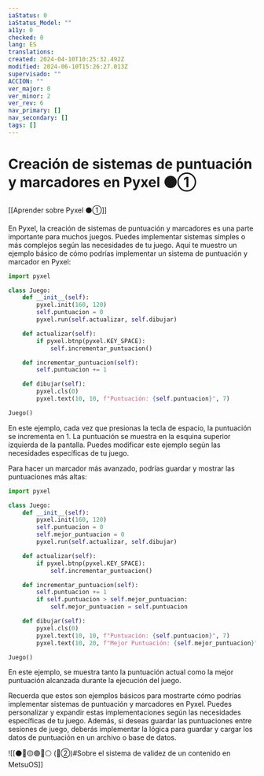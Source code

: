 ```yaml
---
iaStatus: 0
iaStatus_Model: ""
a11y: 0
checked: 0
lang: ES
translations: 
created: 2024-04-10T10:25:32.492Z
modified: 2024-06-10T15:26:27.013Z
supervisado: ""
ACCION: ""
ver_major: 0
ver_minor: 2
ver_rev: 6
nav_primary: []
nav_secondary: []
tags: []
---
```

# Creación de sistemas de puntuación y marcadores en Pyxel ⚫①

[[Aprender sobre Pyxel  ⚫①]]

En Pyxel, la creación de sistemas de puntuación y marcadores es una parte importante para muchos juegos. Puedes implementar sistemas simples o más complejos según las necesidades de tu juego. Aquí te muestro un ejemplo básico de cómo podrías implementar un sistema de puntuación y marcador en Pyxel:

```python
import pyxel

class Juego:
    def __init__(self):
        pyxel.init(160, 120)
        self.puntuacion = 0
        pyxel.run(self.actualizar, self.dibujar)

    def actualizar(self):
        if pyxel.btnp(pyxel.KEY_SPACE):
            self.incrementar_puntuacion()

    def incrementar_puntuacion(self):
        self.puntuacion += 1

    def dibujar(self):
        pyxel.cls(0)
        pyxel.text(10, 10, f"Puntuación: {self.puntuacion}", 7)

Juego()
```

En este ejemplo, cada vez que presionas la tecla de espacio, la puntuación se incrementa en 1. La puntuación se muestra en la esquina superior izquierda de la pantalla. Puedes modificar este ejemplo según las necesidades específicas de tu juego.

Para hacer un marcador más avanzado, podrías guardar y mostrar las puntuaciones más altas:

```python
import pyxel

class Juego:
    def __init__(self):
        pyxel.init(160, 120)
        self.puntuacion = 0
        self.mejor_puntuacion = 0
        pyxel.run(self.actualizar, self.dibujar)

    def actualizar(self):
        if pyxel.btnp(pyxel.KEY_SPACE):
            self.incrementar_puntuacion()

    def incrementar_puntuacion(self):
        self.puntuacion += 1
        if self.puntuacion > self.mejor_puntuacion:
            self.mejor_puntuacion = self.puntuacion

    def dibujar(self):
        pyxel.cls(0)
        pyxel.text(10, 10, f"Puntuación: {self.puntuacion}", 7)
        pyxel.text(10, 20, f"Mejor Puntuación: {self.mejor_puntuacion}", 7)

Juego()
```

En este ejemplo, se muestra tanto la puntuación actual como la mejor puntuación alcanzada durante la ejecución del juego.

Recuerda que estos son ejemplos básicos para mostrarte cómo podrías implementar sistemas de puntuación y marcadores en Pyxel. Puedes personalizar y expandir estas implementaciones según las necesidades específicas de tu juego. Además, si deseas guardar las puntuaciones entre sesiones de juego, deberás implementar la lógica para guardar y cargar los datos de puntuación en un archivo o base de datos.

![[⚫🔴🟡🟢🔵⚪ (🔴②)#Sobre el sistema de validez de un contenido en MetsuOS]]